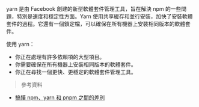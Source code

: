 yarn 是由 Facebook 創建的新型軟體套件管理工具，旨在解決 npm 的一些問題，特別是速度和穩定性方面。Yarn 使用共享緩存和並行安裝，加快了安裝軟體套件的過程。它還有一個鎖定檔，可以確保在所有機器上安裝相同版本的軟體套件。

使用 yarn：
- 你正在處理有許多依賴項的大型項目。
- 你需要確保在所有機器上安裝相同版本的軟體套件。
- 你正在尋找一個更快、更穩定的軟體套件管理工具。

>參考資料

- [搞懂 npm、yarn 和 pnpm 之間的差別](https://www.mhtsai.me/zh/blog/difference-between-npm-yarn-pnpm/)